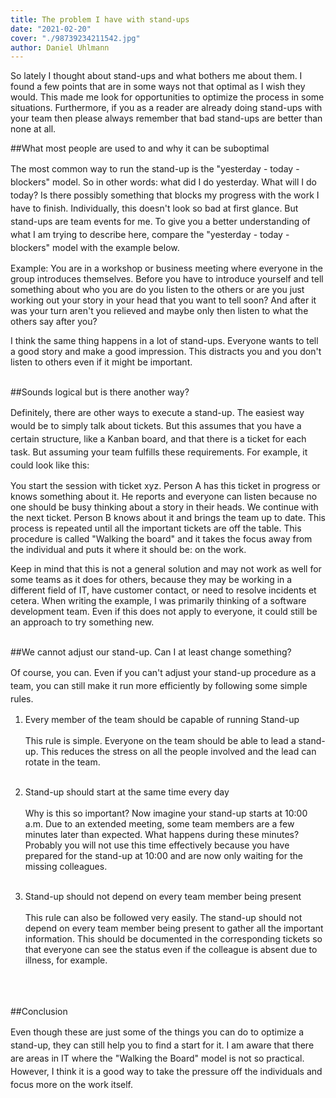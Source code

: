 ```yaml
---
title: The problem I have with stand-ups
date: "2021-02-20"
cover: "./98739234211542.jpg"
author: Daniel Uhlmann
---
```


So lately I thought about stand-ups and what bothers me about them. I found a few points that are in some ways not that optimal as I wish they would. This made me look for opportunities to optimize the process in some situations. Furthermore, if you as a reader are already doing stand-ups with your team then please always remember that bad stand-ups are better than none at all.

##What most people are used to and why it can be suboptimal

<p style = "line-height: 1.5;">
The most common way to run the stand-up is the "yesterday - today - blockers" model. So in other words: what did I do yesterday. What will I do today? Is there possibly something that blocks my progress with the work I have to finish. Individually, this doesn't look so bad at first glance. But stand-ups are team events for me. To give you a better understanding of what I am trying to describe here, compare the "yesterday - today - blockers" model with the example below.

Example: You are in a workshop or business meeting where everyone in the group introduces themselves. Before you have to introduce yourself and tell something about who you are do you listen to the others or are you just working out your story in your head that you want to tell soon? And after it was your turn aren't you relieved and maybe only then listen to what the others say after you?

I think the same thing happens in a lot of stand-ups. Everyone wants to tell a good story and make a good impression. This distracts you and you don't listen to others even if it might be important.
<br></br></p>

##Sounds logical but is there another way?
<p style = "line-height: 1.5;">
Definitely, there are other ways to execute a stand-up. The easiest way would be to simply talk about tickets. But this assumes that you have a certain structure, like a Kanban board, and that there is a ticket for each task. But assuming your team fulfills these requirements. For example, it could look like this:

You start the session with ticket xyz. Person A has this ticket in progress or knows something about it. He reports and everyone can listen because no one should be busy thinking about a story in their heads. We continue with the next ticket. Person B knows about it and brings the team up to date. This process is repeated until all the important tickets are off the table. This procedure is called "Walking the board" and it takes the focus away from the individual and puts it where it should be: on the work.

Keep in mind that this is not a general solution and may not work as well for some teams as it does for others, because they may be working in a different field of IT, have customer contact, or need to resolve incidents et cetera. When writing the example, I was primarily thinking of a software development team. Even if this does not apply to everyone, it could still be an approach to try something new.
<br></br></p>

##We cannot adjust our stand-up. Can I at least change something?
<p style = "line-height: 1.5;">
Of course, you can. Even if you can't adjust your stand-up procedure as a team, you can still make it run more efficiently by following some simple rules.

1. Every member of the team should be capable of running Stand-up<br></br>
This rule is simple. Everyone on the team should be able to lead a stand-up. This reduces the stress on all the people involved and the lead can rotate in the team.<br></br>

2. Stand-up should start at the same time every day<br></br>
Why is this so important? Now imagine your stand-up starts at 10:00 a.m. Due to an extended meeting, some team members are a few minutes later than expected. What happens during these minutes? Probably you will not use this time effectively because you have prepared for the stand-up at 10:00 and are now only waiting for the missing colleagues.<br></br>

3. Stand-up should not depend on every team member being present<br></br>
This rule can also be followed very easily. The stand-up should not depend on every team member being present to gather all the important information. This should be documented in the corresponding tickets so that everyone can see the status even if the colleague is absent due to illness, for example.<br></br>
<br></br></p>

##Conclusion
<p style = "line-height: 1.5;">
Even though these are just some of the things you can do to optimize a stand-up, they can still help you to find a start for it. I am aware that there are areas in IT where the "Walking the Board" model is not so practical. However, I think it is a good way to take the pressure off the individuals and focus more on the work itself.
<br></br></p>
